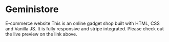 # Geministore

E-commerce website
This is an online gadget shop built with HTML, CSS and Vanilla JS. It is fully responsive and stripe integrated. Please check out the live preview on the link above.
